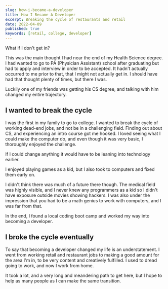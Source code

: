 ```yaml
---
slug: how-i-became-a-developer
title: How I Became A Developer
excerpt: Breaking the cycle of restaurants and retail
date: 2022-04-09
published: true
keywords: [retail, college, developer]
---
```


What if I don't get in?

This was the main thought I had near the end of my Health Science degree. I had
wanted to go to PA (Physician Assistant) school after graduating but had to
apply and interview in order to be accepted. It hadn't actually occurred to me
prior to that, that I might not actually get in. I should have had that thought
plenty of times, but there I was.

Luckily one of my friends was getting his CS degree, and talking with him
changed my entire trajectory.

## I wanted to break the cycle

I was the first in my family to go to college. I wanted to break the cycle of
working dead-end jobs, and not be in a challenging field. Finding out about CS,
and experiencing an intro course got me hooked. I loved seeing what I could make
the computer do, and even though it was very basic, I thoroughly enjoyed the
challenge.

If I could change anything it would have to be leaning into technology earlier.

I enjoyed playing games as a kid, but I also took to computers and fixed them
early on.

I didn't think there was much of a future there though. The medical field was
highly visible, and I never knew any programmers as a kid so I didn't have
exposure outside movies showing hackers. I was also under the impression that
you had to be a math genius to work with computers, and I was far from that.

In the end, I found a local coding boot camp and worked my way into becoming a
developer.

## I broke the cycle eventually

To say that becoming a developer changed my life is an understatement. I went
from working retail and restaurant jobs to making a good amount for the area I'm
in, to be very content and creatively fulfilled. I used to dread going to work,
and now I work from home.

It took a lot, and a very long and meandering path to get here, but I hope to
help as many people as I can make the same transition.
